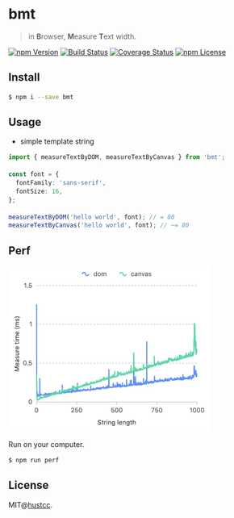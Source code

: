 # bmt

> in **B**rowser, **M**easure **T**ext width.

[![npm Version](https://img.shields.io/npm/v/bmt.svg)](https://www.npmjs.com/package/bmt)
[![Build Status](https://github.com/hustcc/bmt/workflows/build/badge.svg)](https://github.com/hustcc/bmt/actions)
[![Coverage Status](https://coveralls.io/repos/github/hustcc/bmt/badge.svg?branch=master)](https://coveralls.io/github/hustcc/bmt?branch=master)
[![npm License](https://img.shields.io/npm/l/bmt.svg)](https://www.npmjs.com/package/bmt)


## Install

```bash
$ npm i --save bmt
```


## Usage

 - simple template string

```ts
import { measureTextByDOM, measureTextByCanvas } from 'bmt';

const font = {
  fontFamily: 'sans-serif',
  fontSize: 16,
};

measureTextByDOM('hello world', font); // = 80
measureTextByCanvas('hello world', font); // ~= 80
```


## Perf

<img alt="perf" title="perf" src="./perf.jpg" width="400" />

Run on your computer.

```bash
$ npm run perf
```


## License

MIT@[hustcc](https://github.com/hustcc).
